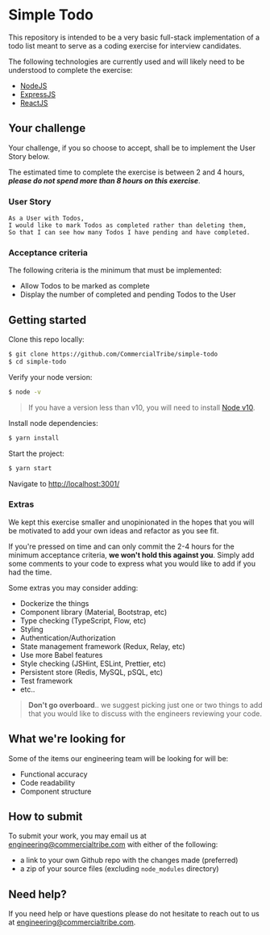 # Simple Todo
This repository is intended to be a very basic full-stack implementation of a todo list meant to serve as a coding exercise for interview candidates.

The following technologies are currently used and will likely need to be understood to complete the exercise:
- [NodeJS](https://nodejs.org/)
- [ExpressJS](https://expressjs.com/)
- [ReactJS](https://reactjs.org/)

## Your challenge
Your challenge, if you so choose to accept, shall be to implement the User Story below.

The estimated time to complete the exercise is between 2 and 4 hours, ***please do not spend more than 8 hours on this exercise***.

### User Story
```
As a User with Todos,
I would like to mark Todos as completed rather than deleting them,
So that I can see how many Todos I have pending and have completed.
```

### Acceptance criteria
The following criteria is the minimum that must be implemented:
- Allow Todos to be marked as complete
- Display the number of completed and pending Todos to the User

## Getting started
Clone this repo locally:
```bash
$ git clone https://github.com/CommercialTribe/simple-todo
$ cd simple-todo
```

Verify your node version:
```bash
$ node -v
```
> If you have a version less than v10, you will need to install [Node v10](https://www.npmjs.com/get-npm).

Install node dependencies:
```bash
$ yarn install
```

Start the project:
```bash
$ yarn start
```

Navigate to <http://localhost:3001/>

### Extras
We kept this exercise smaller and unopinionated in the hopes that you will be motivated to add your own ideas and refactor as you see fit.

If you're pressed on time and can only commit the 2-4 hours for the minimum acceptance criteria, **we won't hold this against you**.  Simply add some comments to your code to express what you would like to add if you had the time.

Some extras you may consider adding:
- Dockerize the things
- Component library (Material, Bootstrap, etc)
- Type checking (TypeScript, Flow, etc)
- Styling
- Authentication/Authorization
- State management framework (Redux, Relay, etc)
- Use more Babel features
- Style checking (JSHint, ESLint, Prettier, etc)
- Persistent store (Redis, MySQL, pSQL, etc)
- Test framework
- etc..

> **Don't go overboard**.. we suggest picking just one or two things to add that you would like to discuss with the engineers reviewing your code.

## What we're looking for
Some of the items our engineering team will be looking for will be:
- Functional accuracy
- Code readability
- Component structure

## How to submit
To submit your work, you may email us at <engineering@commercialtribe.com> with either of the following:
- a link to your own Github repo with the changes made (preferred)
- a zip of your source files (excluding `node_modules` directory)

## Need help?
If you need help or have questions please do not hesitate to reach out to us at <engineering@commercialtribe.com>.
